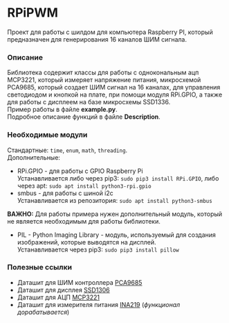 # RPiPWM
Проект для работы с шилдом для компьютера Raspberry PI, 
который предназначен для генерирования 16 каналов ШИМ сигнала.

### Описание
Библиотека содержит классы для работы с однокональным ацп MCP3221, который измеряет напряжение питания,
микросхемой PCA9685, который создает ШИМ сигнал на 16 каналах, для управления светодиодом и кнопкой на плате,
при помощи модуля RPi.GPIO, а также для работы с дисплеем на базе микросхемы SSD1336.  
Пример работы в файле **example.py**.  
Подробное описание функций в файле **Description**.

### Необходимые модули
Стандартные: `time`, `enum`, `math`, `threading`.  
Дополнительные:  
- RPi.GPIO - для работы с GPIO Raspberry Pi  
Устанавливается либо через pip3: `sudo pip3 install RPi.GPIO`, либо через apt: `sudo apt install python3-rpi.gpio`
- smbus - для работы с шиной i2c  
Устанавливается из репозитория: `sudo apt install python3-smbus`

**ВАЖНО:** Для работы примера нужен дополнительный модуль, который не является необходимым для работы библиотеки.  
- PIL - Python Imaging Library - модуль, используемый для создания изображений, которые выводятся на дисплей.  
Устанавливается через pip3: `sudo pip3 install pillow`

### Полезные ссылки
- Даташит для ШИМ контроллера [PCA9685](https://cdn-shop.adafruit.com/datasheets/PCA9685.pdf)
- Даташит для дисплея [SSD1306](https://cdn-shop.adafruit.com/datasheets/SSD1306.pdf)
- Даташит для АЦП [MCP3221](http://ww1.microchip.com/downloads/en/DeviceDoc/20001732E.pdf)
- Даташит для измерителя питания [INA219](http://www.ti.com/lit/ds/symlink/ina219.pdf) (*функционал дорабатывается*)
